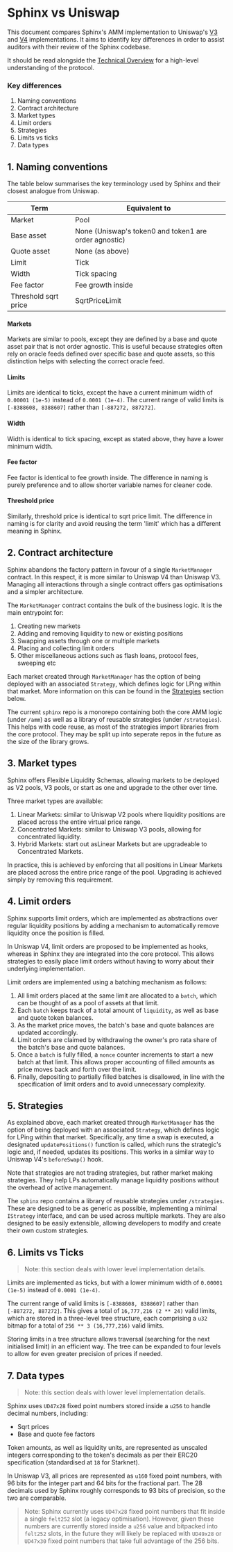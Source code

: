 # Sphinx vs Uniswap

This document compares Sphinx's AMM implementation to Uniswap's [V3](https://github.com/Uniswap/v3-core) and [V4](https://github.com/Uniswap/v4-core) implementations. It aims to identify key differences in order to assist auditors with their review of the Sphinx codebase.

It should be read alongside the [Technical Overview](./technical-overview.md) for a high-level understanding of the protocol.

### Key differences

1. Naming conventions
2. Contract architecture
3. Market types
4. Limit orders
5. Strategies
6. Limits vs ticks
7. Data types

## 1. Naming conventions

The table below summarises the key terminology used by Sphinx and their closest analogue from Uniswap.

| Term                 | Equivalent to                                         |
| -------------------- | ----------------------------------------------------- |
| Market               | Pool                                                  |
| Base asset           | None (Uniswap's token0 and token1 are order agnostic) |
| Quote asset          | None (as above)                                       |
| Limit                | Tick                                                  |
| Width                | Tick spacing                                          |
| Fee factor           | Fee growth inside                                     |
| Threshold sqrt price | SqrtPriceLimit                                        |

#### Markets

Markets are similar to pools, except they are defined by a base and quote asset pair that is not order agnostic. This is useful because strategies often rely on oracle feeds defined over specific base and quote assets, so this distinction helps with selecting the correct oracle feed.

#### Limits

Limits are identical to ticks, except the have a current minimum width of `0.00001 (1e-5)` instead of `0.0001 (1e-4)`. The current range of valid limits is `[-8388608, 8388607]` rather than `[-887272, 887272]`.

#### Width

Width is identical to tick spacing, except as stated above, they have a lower minimum width.

#### Fee factor

Fee factor is identical to fee growth inside. The difference in naming is purely preference and to allow shorter variable names for cleaner code.

#### Threshold price

Similarly, threshold price is identical to sqrt price limit. The difference in naming is for clarity and avoid reusing the term 'limit' which has a different meaning in Sphinx.

## 2. Contract architecture

Sphinx abandons the factory pattern in favour of a single `MarketManager` contract. In this respect, it is more similar to Uniswap V4 than Uniswap V3. Managing all interactions through a single contract offers gas optimisations and a simpler architecture.

The `MarketManager` contract contains the bulk of the business logic. It is the main entrypoint for:

1. Creating new markets
2. Adding and removing liquidity to new or existing positions
3. Swapping assets through one or multiple markets
4. Placing and collecting limit orders
5. Other miscellaneous actions such as flash loans, protocol fees, sweeping etc

Each market created through `MarketManager` has the option of being deployed with an associated `Strategy`, which defines logic for LPing within that market. More information on this can be found in the [Strategies](#5-strategies) section below.

The current `sphinx` repo is a monorepo containing both the core AMM logic (under `/amm`) as well as a library of reusable strategies (under `/strategies`). This helps with code reuse, as most of the strategies import libraries from the core protocol. They may be split up into seperate repos in the future as the size of the library grows.

## 3. Market types

Sphinx offers Flexible Liquidity Schemas, allowing markets to be deployed as V2 pools, V3 pools, or start as one and upgrade to the other over time.

Three market types are available:

1. Linear Markets: similar to Uniswap V2 pools where liquidity positions are placed across the entire virtual price range.
2. Concentrated Markets: similar to Uniswap V3 pools, allowing for concentrated liquidity.
3. Hybrid Markets: start out asLinear Markets but are upgradeable to Concentrated Markets.

In practice, this is achieved by enforcing that all positions in Linear Markets are placed across the entire price range of the pool. Upgrading is achieved simply by removing this requirement.

## 4. Limit orders

Sphinx supports limit orders, which are implemented as abstractions over regular liquidity positions by adding a mechanism to automatically remove liquidity once the position is filled.

In Uniswap V4, limit orders are proposed to be implemented as hooks, whereas in Sphinx they are integrated into the core protocol. This allows strategies to easily place limit orders without having to worry about their underlying implementation.

Limit orders are implemented using a batching mechanism as follows:

1. All limit orders placed at the same limit are allocated to a `batch`, which can be thought of as a pool of assets at that limit.
2. Each `batch` keeps track of a total amount of `liquidity`, as well as base and quote token balances.
3. As the market price moves, the batch's base and quote balances are updated accordingly.
4. Limit orders are claimed by withdrawing the owner's pro rata share of the batch's base and quote balances.
5. Once a `batch` is fully filled, a `nonce` counter increments to start a new batch at that limit. This allows proper accounting of filled amounts as price moves back and forth over the limit.
6. Finally, depositing to partially filled batches is disallowed, in line with the specification of limit orders and to avoid unnecessary complexity.

## 5. Strategies

As explained above, each market created through `MarketManager` has the option of being deployed with an associated `Strategy`, which defines logic for LPing within that market. Specifically, any time a swap is executed, a designated `updatePositions()` function is called, which runs the strategic's logic and, if needed, updates its positions. This works in a similar way to Uniswap V4's `beforeSwap()` hook.

Note that strategies are not trading strategies, but rather market making strategies. They help LPs automatically manage liquidity positions without the overhead of active management.

The `sphinx` repo contains a library of reusable strategies under `/strategies`. These are designed to be as generic as possible, implementing a minimal `IStrategy` interface, and can be used across multiple markets. They are also designed to be easily extensible, allowing developers to modify and create their own custom strategies.

## 6. Limits vs Ticks

> Note: this section deals with lower level implementation details.

Limits are implemented as ticks, but with a lower minimum width of `0.00001 (1e-5)` instead of `0.0001 (1e-4)`.

The current range of valid limits is `[-8388608, 8388607]` rather than `[-887272, 887272]`. This gives a total of `16,777,216 (2 ** 24)` valid limits, which are stored in a three-level tree structure, each comprising a `u32` bitmap for a total of `256 ** 3 (16,777,216)` valid limits.

Storing limits in a tree structure allows traversal (searching for the next initialised limit) in an efficient way. The tree can be expanded to four levels to allow for even greater precision of prices if needed.

## 7. Data types

> Note: this section deals with lower level implementation details.

Sphinx uses `UD47x28` fixed point numbers stored inside a `u256` to handle decimal numbers, including:

- Sqrt prices
- Base and quote fee factors

Token amounts, as well as liquidity units, are represented as unscaled integers corresponding to the token's decimals as per their ERC20 specification (standardised at `18` for Starknet).

In Uniswap V3, all prices are represented as `u160` fixed point numbers, with 96 bits for the integer part and 64 bits for the fractional part. The 28 decimals used by Sphinx roughly corresponds to 93 bits of precision, so the two are comparable.

> Note: Sphinx currently uses `UD47x28` fixed point numbers that fit inside a single `felt252` slot (a legacy optimisation). However, given these numbers are currently stored inside a `u256` value and bitpacked into `felt252` slots, in the future they will likely be replaced with `UD49x28` or `UD47x30` fixed point numbers that take full advantage of the 256 bits.
